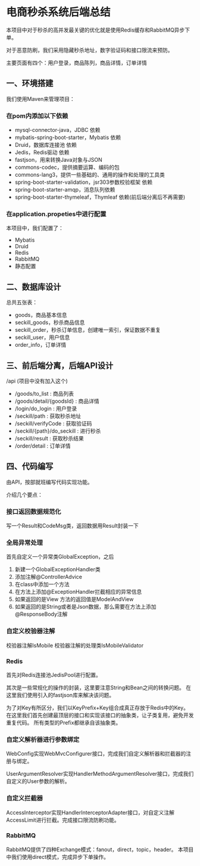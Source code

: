 # 电商秒杀系统后端总结

本项目中对于秒杀的高并发最关键的优化就是使用Redis缓存和RabbitMQ异步下单。

对于恶意防刷，我们采用隐藏秒杀地址，数字验证码和接口限流来预防。

主要页面有四个：用户登录，商品陈列，商品详情，订单详情

## 一、环境搭建

我们使用Maven来管理项目：

### 在pom内添加以下依赖

* mysql-connector-java，JDBC 依赖
* mybatis-spring-boot-starter，Mybatis 依赖
* Druid，数据库连接池 依赖
* Jedis，Redis驱动 依赖
* fastjson，用来转换Java对象与JSON
* commons-codec，提供摘要运算、编码的包
* commons-lang3，提供一些基础的、通用的操作和处理的工具类
* spring-boot-starter-validation，jsr303参数校验框架 依赖
* spring-boot-starter-amqp，消息队列依赖
* spring-boot-starter-thymeleaf，Thymleaf 依赖(前后端分离后不再需要)

### 在application.propeties中进行配置

本项目中，我们配置了：
* Mybatis
* Druid
* Redis
* RabbitMQ
* 静态配置

## 二、数据库设计

总共五张表：

* goods，商品基本信息
* seckill_goods，秒杀商品信息
* seckill_order，秒杀订单信息，创建唯一索引，保证数据不重复
* seckill_user，用户信息
* order_info，订单详情

## 三、前后端分离，后端API设计

/api (项目中没有加入这个)
* /goods/to_list : 商品列表
* /goods/detail/{goodsId} : 商品详情
* /login/do_login : 用户登录
* /seckill/path : 获取秒杀地址
* /seckill/verifyCode : 获取验证码
* /seckill/{path}/do_seckill : 进行秒杀
* /seckill/result : 获取秒杀结果
* /order/detail : 订单详情

## 四、代码编写

由API，按部就班编写代码实现功能。

介绍几个要点：

### 接口返回数据规范化

写一个Result和CodeMsg类，返回数据用Result封装一下

### 全局异常处理

首先自定义一个异常类GlobalException，之后

1. 新建一个GlobalExceptionHandler类 
2. 添加注解@ControllerAdvice
3. 在class中添加一个方法 
4. 在方法上添加@ExceptionHandler拦截相应的异常信息 
5. 如果返回的是View 方法的返回值是ModelAndView 
6. 如果返回的是String或者是Json数据，那么需要在方法上添加@ResponseBody注解

### 自定义校验器注解

校验器注解IsMobile
校验器注解的处理类IsMobileValidator

### Redis

首先对Redis连接池JedisPool进行配置。

其次是一些常规化的操作的封装，这里要注意String和Bean之间的转换问题。
在这里我们使用引入的fastjson库来解决该问题。

为了对Key有所区分，我们以KeyPrefix+Key组合成真正存放于Redis中的Key。
在这里我们首先创建最顶层的接口和实现该接口的抽象类，让子类复用，避免开发重复代码。
所有类型的Prefix都继承自该抽象类。

### 自定义解析器进行参数绑定

WebConfig实现WebMvcConfigurer接口，完成我们自定义解析器和拦截器的注册与绑定。

UserArgumentResolver实现HandlerMethodArgumentResolver接口，完成我们自定义的User参数的解析。

### 自定义拦截器

AccessInterceptor实现HandlerInterceptorAdapter接口，对自定义注解AccessLimit进行拦截。完成接口限流防刷功能。

### RabbitMQ

RabbitMQ提供了四种Exchange模式：fanout，direct，topic，header。
本项目中我们使用direct模式，完成异步下单操作。

